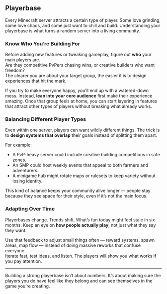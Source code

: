 ## Playerbase

Every Minecraft server attracts a certain type of player. Some love grinding, some love chaos, and some just want to chill and build. Understanding your playerbase is what turns a random server into a living community.

### Know Who You’re Building For

Before adding new features or tweaking gameplay, figure out **who** your main players are.  
Are they competitive PvPers chasing wins, or creative builders who want freedom?  
The clearer you are about your target group, the easier it is to design experiences that hit the mark.

If you try to make everyone happy, you’ll end up with a watered-down mess. Instead, **lean into your core audience** first make their experience amazing. Once that group feels at home, you can start layering in features that attract other types of players without breaking what already works.

### Balancing Different Player Types

Even within one server, players can want wildly different things. The trick is to **design systems that overlap** their goals instead of splitting them apart.

For example:
- A PvP-heavy server could include creative building competitions in safe zones.  
- An SMP could host weekly events that appeal to both farmers and adventurers.  
- A minigame hub might rotate maps or rulesets to keep variety without losing identity.

This kind of balance keeps your community alive longer — people stay because they see space for their style, even if it’s not the main focus.

### Adapting Over Time

Playerbases change. Trends shift. What’s fun today might feel stale in six months. Keep an eye on **how people actually play**, not just what they say they want.  

Use that feedback to adjust small things often — reward systems, spawn areas, map flow — instead of doing massive reworks that confuse everyone.  
Iterate fast, test ideas, and listen. The players will show you what works if you pay attention.

---

Building a strong playerbase isn’t about numbers. It’s about making sure the players you do have feel like they belong and can see themselves in the game you’re creating.
